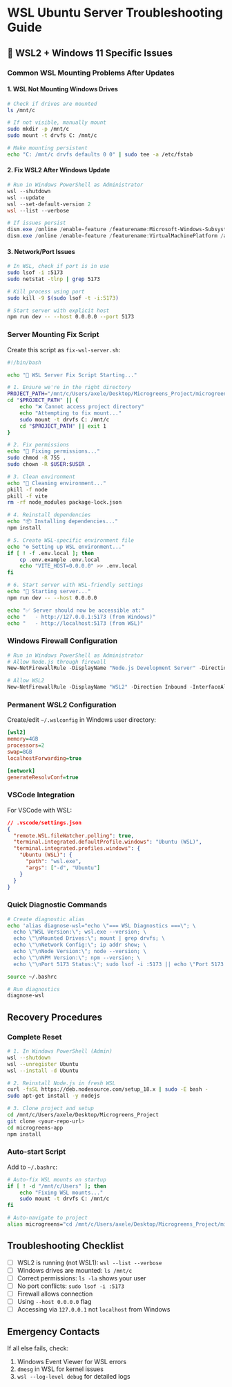 # WSL Ubuntu Server Troubleshooting Guide

## 🐧 WSL2 + Windows 11 Specific Issues

### Common WSL Mounting Problems After Updates

#### 1. **WSL Not Mounting Windows Drives**
```bash
# Check if drives are mounted
ls /mnt/c

# If not visible, manually mount
sudo mkdir -p /mnt/c
sudo mount -t drvfs C: /mnt/c

# Make mounting persistent
echo "C: /mnt/c drvfs defaults 0 0" | sudo tee -a /etc/fstab
```

#### 2. **Fix WSL2 After Windows Update**
```powershell
# Run in Windows PowerShell as Administrator
wsl --shutdown
wsl --update
wsl --set-default-version 2
wsl --list --verbose

# If issues persist
dism.exe /online /enable-feature /featurename:Microsoft-Windows-Subsystem-Linux /all /norestart
dism.exe /online /enable-feature /featurename:VirtualMachinePlatform /all /norestart
```

#### 3. **Network/Port Issues**
```bash
# In WSL, check if port is in use
sudo lsof -i :5173
sudo netstat -tlnp | grep 5173

# Kill process using port
sudo kill -9 $(sudo lsof -t -i:5173)

# Start server with explicit host
npm run dev -- --host 0.0.0.0 --port 5173
```

### Server Mounting Fix Script

Create this script as `fix-wsl-server.sh`:

```bash
#!/bin/bash

echo "🔧 WSL Server Fix Script Starting..."

# 1. Ensure we're in the right directory
PROJECT_PATH="/mnt/c/Users/axele/Desktop/Microgreens_Project/microgreens-app"
cd "$PROJECT_PATH" || {
    echo "❌ Cannot access project directory"
    echo "Attempting to fix mount..."
    sudo mount -t drvfs C: /mnt/c
    cd "$PROJECT_PATH" || exit 1
}

# 2. Fix permissions
echo "📝 Fixing permissions..."
sudo chmod -R 755 .
sudo chown -R $USER:$USER .

# 3. Clean environment
echo "🧹 Cleaning environment..."
pkill -f node
pkill -f vite
rm -rf node_modules package-lock.json

# 4. Reinstall dependencies
echo "📦 Installing dependencies..."
npm install

# 5. Create WSL-specific environment file
echo "⚙️ Setting up WSL environment..."
if [ ! -f .env.local ]; then
    cp .env.example .env.local
    echo "VITE_HOST=0.0.0.0" >> .env.local
fi

# 6. Start server with WSL-friendly settings
echo "🚀 Starting server..."
npm run dev -- --host 0.0.0.0

echo "✅ Server should now be accessible at:"
echo "   - http://127.0.0.1:5173 (from Windows)"
echo "   - http://localhost:5173 (from WSL)"
```

### Windows Firewall Configuration

```powershell
# Run in Windows PowerShell as Administrator
# Allow Node.js through firewall
New-NetFirewallRule -DisplayName "Node.js Development Server" -Direction Inbound -Protocol TCP -LocalPort 5173 -Action Allow

# Allow WSL2
New-NetFirewallRule -DisplayName "WSL2" -Direction Inbound -InterfaceAlias "vEthernet (WSL)" -Action Allow
```

### Permanent WSL2 Configuration

Create/edit `~/.wslconfig` in Windows user directory:
```ini
[wsl2]
memory=4GB
processors=2
swap=8GB
localhostForwarding=true

[network]
generateResolvConf=true
```

### VSCode Integration

For VSCode with WSL:
```json
// .vscode/settings.json
{
  "remote.WSL.fileWatcher.polling": true,
  "terminal.integrated.defaultProfile.windows": "Ubuntu (WSL)",
  "terminal.integrated.profiles.windows": {
    "Ubuntu (WSL)": {
      "path": "wsl.exe",
      "args": ["-d", "Ubuntu"]
    }
  }
}
```

### Quick Diagnostic Commands

```bash
# Create diagnostic alias
echo 'alias diagnose-wsl="echo \"=== WSL Diagnostics ===\"; \
  echo \"WSL Version:\"; wsl.exe --version; \
  echo \"\nMounted Drives:\"; mount | grep drvfs; \
  echo \"\nNetwork Config:\"; ip addr show; \
  echo \"\nNode Version:\"; node --version; \
  echo \"\nNPM Version:\"; npm --version; \
  echo \"\nPort 5173 Status:\"; sudo lsof -i :5173 || echo \"Port 5173 is free\""' >> ~/.bashrc

source ~/.bashrc

# Run diagnostics
diagnose-wsl
```

## Recovery Procedures

### Complete Reset
```bash
# 1. In Windows PowerShell (Admin)
wsl --shutdown
wsl --unregister Ubuntu
wsl --install -d Ubuntu

# 2. Reinstall Node.js in fresh WSL
curl -fsSL https://deb.nodesource.com/setup_18.x | sudo -E bash -
sudo apt-get install -y nodejs

# 3. Clone project and setup
cd /mnt/c/Users/axele/Desktop/Microgreens_Project
git clone <your-repo-url>
cd microgreens-app
npm install
```

### Auto-start Script

Add to `~/.bashrc`:
```bash
# Auto-fix WSL mounts on startup
if [ ! -d "/mnt/c/Users" ]; then
    echo "Fixing WSL mounts..."
    sudo mount -t drvfs C: /mnt/c
fi

# Auto-navigate to project
alias microgreens="cd /mnt/c/Users/axele/Desktop/Microgreens_Project/microgreens-app"
```

## Troubleshooting Checklist

- [ ] WSL2 is running (not WSL1): `wsl --list --verbose`
- [ ] Windows drives are mounted: `ls /mnt/c`
- [ ] Correct permissions: `ls -la` shows your user
- [ ] No port conflicts: `sudo lsof -i :5173`
- [ ] Firewall allows connection
- [ ] Using `--host 0.0.0.0` flag
- [ ] Accessing via `127.0.0.1` not `localhost` from Windows

## Emergency Contacts

If all else fails, check:
1. Windows Event Viewer for WSL errors
2. `dmesg` in WSL for kernel issues
3. `wsl --log-level debug` for detailed logs
